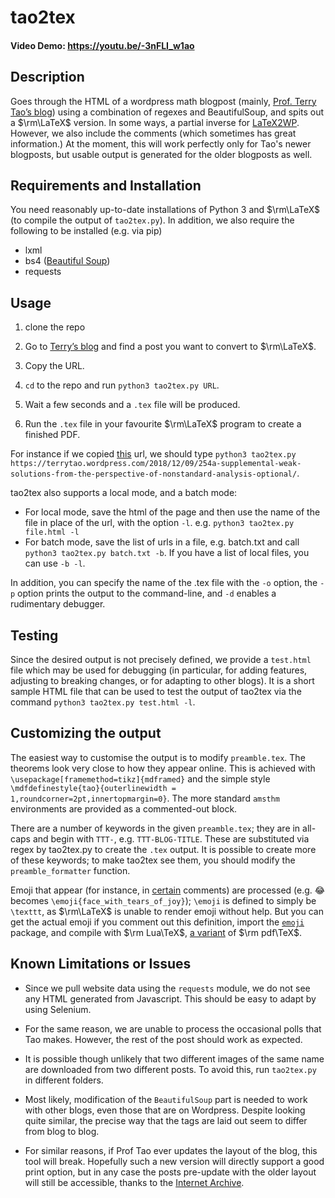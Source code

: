 # tao2tex

#### Video Demo: <https://youtu.be/-3nFLI_w1ao>

## Description

Goes through the HTML of a wordpress math blogpost (mainly, [Prof. Terry Tao’s blog](terrytao.wordpress.com)) using a combination of regexes and BeautifulSoup, and spits out a $\rm\LaTeX$ version. In some ways, a partial inverse for [LaTeX2WP](https://lucatrevisan.wordpress.com/latex-to-wordpress/using-latex2wp/). However, we also include the comments (which sometimes has great information.) At the moment, this will work perfectly only for Tao's newer blogposts, but usable output is generated for the older blogposts as well.

## Requirements and Installation

You need reasonably up-to-date installations of Python 3 and $\rm\LaTeX$ (to compile the output of `tao2tex.py`). In addition, we also require the following to be installed (e.g. via pip)

- lxml
- bs4 ([Beautiful Soup](https://www.crummy.com/software/BeautifulSoup/bs4/doc/))
- requests

## Usage

 1. clone the repo
 2. Go to [Terry’s blog](terrytao.wordpress.com) and find a post you want to convert to $\rm\LaTeX$.

 3. Copy the URL.
 4. `cd` to the repo and run `python3 tao2tex.py URL`.
 5. Wait a few seconds and a `.tex` file will be produced.
 6. Run the `.tex` file in your favourite $\rm\LaTeX$ program to create a finished PDF.

For instance if we copied [this](https://terrytao.wordpress.com/2018/12/09/254a-supplemental-weak-solutions-from-the-perspective-of-nonstandard-analysis-optional/) url, we should type `python3 tao2tex.py https://terrytao.wordpress.com/2018/12/09/254a-supplemental-weak-solutions-from-the-perspective-of-nonstandard-analysis-optional/`.

tao2tex also supports a local mode, and a batch mode:

- For local mode, save the html of the page and then use the name of the file in place of the url, with the option `-l`. e.g. `python3 tao2tex.py file.html -l`
- For batch mode, save the list of urls in a file, e.g. batch.txt and call `python3 tao2tex.py batch.txt -b`. If you have a list of local files, you can use `-b -l`.

In addition, you can specify the name of the .tex file with the `-o` option, the `-p` option prints the output to the command-line, and `-d` enables a rudimentary debugger.

## Testing

Since the desired output is not precisely defined, we provide a `test.html` file which may be used for debugging (in particular, for adding features, adjusting to breaking changes, or for adapting to other blogs). It is a short sample HTML file that can be used to test the output of tao2tex via the command `python3 tao2tex.py test.html -l`.

## Customizing the output

The easiest way to customise the output is to modify `preamble.tex`. The theorems look very close to how they appear online. This is achieved with `\usepackage[framemethod=tikz]{mdframed}` and the simple style `\mdfdefinestyle{tao}{outerlinewidth = 1,roundcorner=2pt,innertopmargin=0}`. The more standard `amsthm` environments are provided as a commented-out block.

There are a number of keywords in the given `preamble.tex`; they are in all-caps and begin with `TTT-`, e.g. `TTT-BLOG-TITLE`. These are substituted via regex by tao2tex.py to create the `.tex` output. It is possible to create more of these keywords; to make tao2tex see them, you should modify the `preamble_formatter` function.

Emoji that appear (for instance, in [certain](https://terrytao.wordpress.com/2022/10/07/a-bayesian-probability-worksheet/#comment-659640) comments) are processed (e.g. 😂 becomes `\emoji{face_with_tears_of_joy}`); `\emoji` is defined to simply be `\texttt`, as $\rm\LaTeX$ is unable to render emoji without help. But you can get the actual emoji if you comment out this definition, import the [`emoji`](https://www.ctan.org/pkg/emoji) package, and compile with $\rm Lua\TeX$, [a variant](https://www.luatex.org/) of $\rm pdf\TeX$.

## Known Limitations or Issues

- Since we pull website data using the `requests` module, we do not see any HTML generated from Javascript.  This should be easy to adapt by using Selenium.

- For the same reason, we are unable to process the occasional polls that Tao makes. However, the rest of the post should work as expected.

- It is possible though unlikely that two different images of the same name are downloaded from two different posts. To avoid this, run `tao2tex.py` in different folders.

- Most likely, modification of the `BeautifulSoup` part is needed to work with other blogs, even those that are on Wordpress. Despite looking quite similar, the precise way that the tags are laid out seem to differ from blog to blog.

- For similar reasons, if Prof Tao ever updates the layout of the blog, this tool will break. Hopefully such a new version will directly support a good print option, but in any case the posts pre-update with the older layout will still be accessible, thanks to the [Internet Archive](https://web.archive.org/web/20220000000000*/terrytao.wordpress.com).
